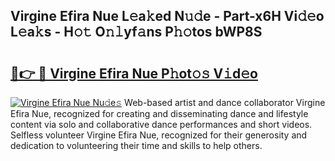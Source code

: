 ## Virgine Efira Nue L𝚎a𝚔ed N𝚞𝚍e - Part-x6H Vi𝚍𝚎o L𝚎a𝚔s - H𝚘𝚝 O𝚗𝚕yf𝚊ns P𝚑𝚘tos bWP8S

# <h2><a href="http://kfbvhr.oniu.top/?m=Virgine+Efira+Nue">🔗👉 🔴 Virgine Efira Nue P𝚑ot𝚘𝚜 V𝚒d𝚎o</a></h2>

[![Virgine Efira Nue Nu𝚍e𝚜](https://i.imgur.com/0qMVB7G.gif)](http://kfbvhr.oniu.top/?m=Virgine+Efira+Nue)
Web-based artist and dance collaborator Virgine Efira Nue, recognized for creating and disseminating dance and lifestyle content via solo and collaborative dance performances and short videos. Selfless volunteer Virgine Efira Nue, recognized for their generosity and dedication to volunteering their time and skills to help others.  
